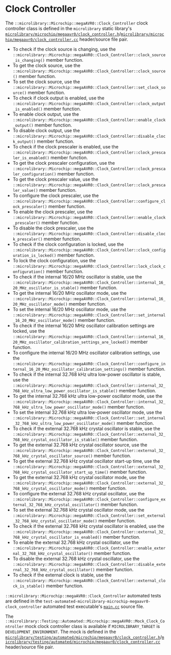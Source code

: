 # Clock Controller

The `::microlibrary::Microchip::megaAVR0::Clock_Controller` clock controller class is
defined in the `microlibrary` static library's
[`microlibrary/microchip/megaavr0/clock_controller.h`](https://github.com/apcountryman/microlibrary/blob/main/libraries/microlibrary/MICROCHIP_MEGAAVR0/ANY/include/microlibrary/microchip/megaavr0/clock_controller.h)/[`microlibrary/microchip/megaavr0/clock_controller.cc`](https://github.com/apcountryman/microlibrary/blob/main/libraries/microlibrary/MICROCHIP_MEGAAVR0/ANY/source/microlibrary/microchip/megaavr0/clock_controller.cc)
header/source file pair.
- To check if the clock source is changing, use the
  `::microlibrary::Microchip::megaAVR0::Clock_Controller::clock_source_is_changing()`
  member function.
- To get the clock source, use the
  `::microlibrary::Microchip::megaAVR0::Clock_Controller::clock_source()` member function.
- To set the clock source, use the
  `::microlibrary::Microchip::megaAVR0::Clock_Controller::set_clock_source()` member
  function.
- To check if clock output is enabled, use the
  `::microlibrary::Microchip::megaAVR0::Clock_Controller::clock_output_is_enabled()`
  member function.
- To enable clock output, use the
  `::microlibrary::Microchip::megaAVR0::Clock_Controller::enable_clock_output()` member
  function.
- To disable clock output, use the
  `::microlibrary::Microchip::megaAVR0::Clock_Controller::disable_clock_output()` member
  function.
- To check if the clock prescaler is enabled, use the
  `::microlibrary::Microchip::megaAVR0::Clock_Controller::clock_prescaler_is_enabled()`
  member function.
- To get the clock prescaler configuration, use the
  `::microlibrary::Microchip::megaAVR0::Clock_Controller::clock_prescaler_configuration()`
  member function.
- To get the clock prescaler value, use the
  `::microlibrary::Microchip::megaAVR0::Clock_Controller::clock_prescaler_value()` member
  function.
- To configure the clock prescaler, use the
  `::microlibrary::Microchip::megaAVR0::Clock_Controller::configure_clock_prescaler()`
  member function.
- To enable the clock prescaler, use the
  `::microlibrary::Microchip::megaAVR0::Clock_Controller::enable_clock_prescaler()` member
  function.
- To disable the clock prescaler, use the
  `::microlibrary::Microchip::megaAVR0::Clock_Controller::disable_clock_prescaler()`
  member function.
- To check if the clock configuration is locked, use the
  `::microlibrary::Microchip::megaAVR0::Clock_Controller::clock_configuration_is_locked()`
  member function.
- To lock the clock configuration, use the
  `::microlibrary::Microchip::megaAVR0::Clock_Controller::lock_clock_configuration()`
  member function.
- To check if the internal 16/20 MHz oscillator is stable, use the
  `::microlibrary::Microchip::megaAVR0::Clock_Controller::internal_16_20_MHz_oscillator_is_stable()`
  member function.
- To get the internal 16/20 MHz oscillator mode, use the
  `::microlibrary::Microchip::megaAVR0::Clock_Controller::internal_16_20_MHz_oscillator_mode()`
  member function.
- To set the internal 16/20 MHz oscillator mode, use the
  `::microlibrary::Microchip::megaAVR0::Clock_Controller::set_internal_16_20_MHz_oscillator_mode()`
  member function.
- To check if the internal 16/20 MHz oscillator calibration settings are locked, use the
  `::microlibrary::Microchip::megaAVR0::Clock_Controller::internal_16_20_MHz_oscillator_calibration_settings_are_locked()`
  member function.
- To configure the internal 16/20 MHz oscillator calibration settings, use the
  `::microlibrary::Microchip::megaAVR0::Clock_Controller::configure_internal_16_20_MHz_oscillator_calibration_settings()`
  member function.
- To check if the internal 32.768 kHz ultra low-power oscillator is stable, use the
  `::microlibrary::Microchip::megaAVR0::Clock_Controller::internal_32_768_kHz_ultra_low_power_oscillator_is_stable()`
  member function.
- To get the internal 32.768 kHz ultra low-power oscillator mode, use the
  `::microlibrary::Microchip::megaAVR0::Clock_Controller::internal_32_768_kHz_ultra_low_power_oscillator_mode()`
  member function.
- To set the internal 32.768 kHz ultra low-power oscillator mode, use the
  `::microlibrary::Microchip::megaAVR0::Clock_Controller::set_internal_32_768_kHz_ultra_low_power_oscillator_mode()`
  member function.
- To check if the external 32.768 kHz crystal oscillator is stable, use the
  `::microlibrary::Microchip::megaAVR0::Clock_Controller::external_32_768_kHz_crystal_oscillator_is_stable()`
  member function.
- To get the external 32.768 kHz crystal oscillator source, use the
  `::microlibrary::Microchip::megaAVR0::Clock_Controller::external_32_768_kHz_crystal_oscillator_source()`
  member function.
- To get the external 32.768 kHz crystal oscillator start-up time, use the
  `::microlibrary::Microchip::megaAVR0::Clock_Controller::external_32_768_kHz_crystal_oscillator_start_up_time()`
  member function.
- To get the external 32.768 kHz crystal oscillator mode, use the
  `::microlibrary::Microchip::megaAVR0::Clock_Controller::external_32_768_kHz_crystal_oscillator_mode()`
  member function.
- To configure the external 32.768 kHz crystal oscillator, use the
  `::microlibrary::Microchip::megaAVR0::Clock_Controller::configure_external_32_768_kHz_crystal_oscillator()`
  member function.
- To set the external 32.768 kHz crystal oscillator mode, use the
  `::microlibrary::Microchip::megaAVR0::Clock_Controller::set_external_32_768_kHz_crystal_oscillator_mode()`
  member function.
- To check if the external 32.768 kHz crystal oscillator is enabled, use the
  `::microlibrary::Microchip::megaAVR0::Clock_Controller::external_32_768_kHz_crystal_oscillator_is_enabled()`
  member function.
- To enable the external 32.768 kHz crystal oscillator, use the
  `::microlibrary::Microchip::megaAVR0::Clock_Controller::enable_external_32_768_kHz_crystal_oscillator()`
  member function.
- To disable the external 32.768 kHz crystal oscillator, use the
  `::microlibrary::Microchip::megaAVR0::Clock_Controller::disable_external_32_768_kHz_crystal_oscillator()`
  member function.
- To check if the external clock is stable, use the
  `::microlibrary::Microchip::megaAVR0::Clock_Controller::external_clock_is_stable()`
  member function.

`::microlibrary::Microchip::megaAVR0::Clock_Controller` automated tests are defined in the
`test-automated-microlibrary-microchip-megaavr0-clock_controller` automated test
executable's
[`main.cc`](https://github.com/apcountryman/microlibrary/blob/main/tests/automated/microlibrary/microchip/megaavr0/clock_controller/main.cc)
source file.

The `::microlibrary::Testing::Automated::Microchip::megaAVR0::Mock_Clock_Controller` mock
clock controller class is available if `MICROLIBRARY_TARGET` is `DEVELOPMENT_ENVIRONMENT`.
The mock is defined in the
[`microlibrary/testing/automated/microchip/megaavr0/clock_controller.h`](https://github.com/apcountryman/microlibrary/blob/main/libraries/microlibrary/MICROCHIP_MEGAAVR0/DEVELOPMENT_ENVIRONMENT/include/microlibrary/testing/automated/microchip/megaavr0/clock_controller.h)/[`microlibrary/testing/automated/microchip/megaavr0/clock_controller.cc`](https://github.com/apcountryman/microlibrary/blob/main/libraries/microlibrary/MICROCHIP_MEGAAVR0/DEVELOPMENT_ENVIRONMENT/source/microlibrary/testing/automated/microchip/megaavr0/clock_controller.cc)
header/source file pair.
